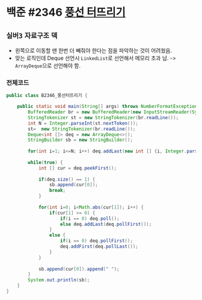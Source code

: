 # 백준 #2346 [풍선 터뜨리기](https://www.acmicpc.net/problem/2346)
`실버3` `자료구조` `덱`
---
- 왼쪽으로 이동할 땐 한번 더 빼줘야 한다는 점을 파악하는 것이 어려웠음.
- 맞는 로직인데 Deque 선언시 `LinkedList`로 선언해서 메모리 초과 남. -> `ArrayDeque`으로 선언해야 함.

### 전체코드
```java
public class B2346_풍선터뜨리기 {

	public static void main(String[] args) throws NumberFormatException, IOException {
		BufferedReader br = new BufferedReader(new InputStreamReader(System.in));
		StringTokenizer st = new StringTokenizer(br.readLine());
		int N = Integer.parseInt(st.nextToken());
		st=  new StringTokenizer(br.readLine());
		Deque<int []> deq = new ArrayDeque<>();
		StringBuilder sb = new StringBuilder();
		
		for(int i=1; i<=N; i++) deq.addLast(new int [] {i, Integer.parseInt(st.nextToken())});
		
		while(true) {
			int [] cur = deq.peekFirst();
			
			if(deq.size() == 1) {
				sb.append(cur[0]);
				break;
			}
			
			for(int i=0; i<Math.abs(cur[1]); i++) {
				if(cur[1] >= 0) {
					if(i == 0) deq.poll();
					else deq.addLast(deq.pollFirst());
				}
				else {
					if(i == 0) deq.pollFirst();
					deq.addFirst(deq.pollLast());
				}
			}
			
			sb.append(cur[0]).append(" ");
		}
		System.out.println(sb);
	}
}

```
